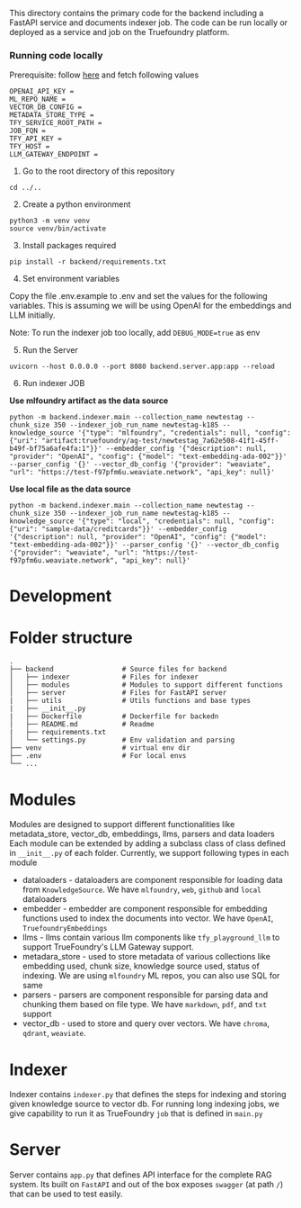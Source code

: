 This directory contains the primary code for the backend including a FastAPI service and documents indexer job. The code can be run locally or deployed as a service and job on the Truefoundry platform.

### Running code locally

Prerequisite: follow [here](../../GETTING_STARTED.md) and fetch following values

```
OPENAI_API_KEY = 
ML_REPO_NAME = 
VECTOR_DB_CONFIG = 
METADATA_STORE_TYPE = 
TFY_SERVICE_ROOT_PATH = 
JOB_FQN = 
TFY_API_KEY = 
TFY_HOST = 
LLM_GATEWAY_ENDPOINT = 
```

1. Go to the root directory of this repository

```
cd ../..
```

2. Create a python environment

```
python3 -m venv venv
source venv/bin/activate
```

3. Install packages required

```
pip install -r backend/requirements.txt
```

4. Set environment variables

Copy the file .env.example to .env and set the values for the following variables. This is assuming we will be using OpenAI for the embeddings and LLM initially.

Note: To run the indexer job too locally, add `DEBUG_MODE=true` as env

5. Run the Server

```
uvicorn --host 0.0.0.0 --port 8080 backend.server.app:app --reload
```

6. Run indexer JOB

**Use mlfoundry artifact as the data source**
```
python -m backend.indexer.main --collection_name newtestag --chunk_size 350 --indexer_job_run_name newtestag-k185 --knowledge_source '{"type": "mlfoundry", "credentials": null, "config": {"uri": "artifact:truefoundry/ag-test/newtestag_7a62e508-41f1-45ff-b49f-bf75a6afe4fa:1"}}' --embedder_config '{"description": null, "provider": "OpenAI", "config": {"model": "text-embedding-ada-002"}}' --parser_config '{}' --vector_db_config '{"provider": "weaviate", "url": "https://test-f97pfm6u.weaviate.network", "api_key": null}'
```

**Use local file as the data source**
```
python -m backend.indexer.main --collection_name newtestag --chunk_size 350 --indexer_job_run_name newtestag-k185 --knowledge_source '{"type": "local", "credentials": null, "config": {"uri": "sample-data/creditcards"}}' --embedder_config '{"description": null, "provider": "OpenAI", "config": {"model": "text-embedding-ada-002"}}' --parser_config '{}' --vector_db_config '{"provider": "weaviate", "url": "https://test-f97pfm6u.weaviate.network", "api_key": null}'
```

# Development

# Folder structure
    .
    ├── backend                 # Source files for backend
    │   ├── indexer             # Files for indexer
    │   ├── modules             # Modules to support different functions
    │   ├── server              # Files for FastAPI server
    |   ├── utils               # Utils functions and base types
    |   ├── __init__.py         
    |   ├── Dockerfile          # Dockerfile for backedn
    │   ├── README.md           # Readme 
    |   ├── requirements.txt    
    │   └── settings.py         # Env validation and parsing           
    ├── venv                    # virtual env dir
    ├── .env                    # For local envs
    └── ...

# Modules

Modules are designed to support different functionalities like metadata_store, vector_db, embeddings, llms, parsers and data loaders
Each module can be extended by adding a subclass class of class defined in `__init__.py` of each folder.
Currently, we support following types in each module
- dataloaders - dataloaders are component responsible for loading data from `KnowledgeSource`. We have `mlfoundry`, `web`, `github` and `local` dataloaders
- embedder - embedder are component responsible for embedding functions used to index the documents into vector. We have `OpenAI`, `TruefoundryEmbeddings`
- llms - llms contain various llm components like `tfy_playground_llm` to support TrueFoundry's LLM Gateway support.
- metadara_store - used to store metadata of various collections like embedding used, chunk size, knowledge source used, status of indexing. We are using `mlfoundry` ML repos, you can also use SQL for same
- parsers - parsers are component responsible for parsing data and chunking them based on file type. We have `markdown`, `pdf`, and `txt` support
- vector_db - used to store and query over vectors. We have `chroma`, `qdrant`, `weaviate`.

# Indexer

Indexer contains `indexer.py` that defines the steps for indexing and storing given knowledge source to vector db. For running long indexing jobs, we give capability to run it as TrueFoundry `job` that is defined in `main.py`

# Server

Server contains `app.py` that defines API interface for the complete RAG system. Its built on `FastAPI` and out of the box exposes `swagger` (at path `/`) that can be used to test easily.